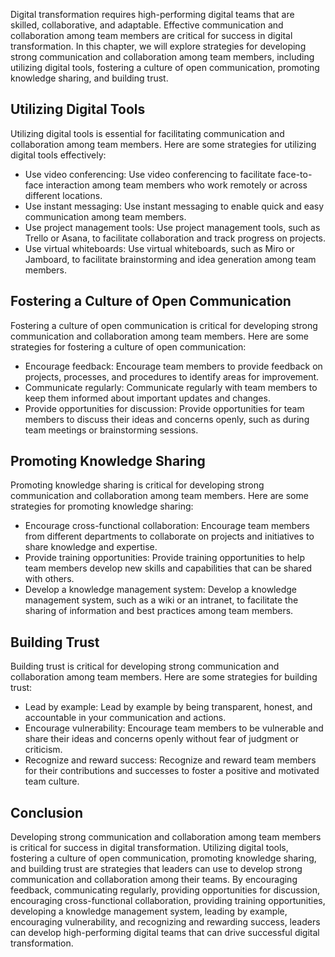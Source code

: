 
Digital transformation requires high-performing digital teams that are skilled, collaborative, and adaptable. Effective communication and collaboration among team members are critical for success in digital transformation. In this chapter, we will explore strategies for developing strong communication and collaboration among team members, including utilizing digital tools, fostering a culture of open communication, promoting knowledge sharing, and building trust.

Utilizing Digital Tools
-----------------------

Utilizing digital tools is essential for facilitating communication and collaboration among team members. Here are some strategies for utilizing digital tools effectively:

* Use video conferencing: Use video conferencing to facilitate face-to-face interaction among team members who work remotely or across different locations.
* Use instant messaging: Use instant messaging to enable quick and easy communication among team members.
* Use project management tools: Use project management tools, such as Trello or Asana, to facilitate collaboration and track progress on projects.
* Use virtual whiteboards: Use virtual whiteboards, such as Miro or Jamboard, to facilitate brainstorming and idea generation among team members.

Fostering a Culture of Open Communication
-----------------------------------------

Fostering a culture of open communication is critical for developing strong communication and collaboration among team members. Here are some strategies for fostering a culture of open communication:

* Encourage feedback: Encourage team members to provide feedback on projects, processes, and procedures to identify areas for improvement.
* Communicate regularly: Communicate regularly with team members to keep them informed about important updates and changes.
* Provide opportunities for discussion: Provide opportunities for team members to discuss their ideas and concerns openly, such as during team meetings or brainstorming sessions.

Promoting Knowledge Sharing
---------------------------

Promoting knowledge sharing is critical for developing strong communication and collaboration among team members. Here are some strategies for promoting knowledge sharing:

* Encourage cross-functional collaboration: Encourage team members from different departments to collaborate on projects and initiatives to share knowledge and expertise.
* Provide training opportunities: Provide training opportunities to help team members develop new skills and capabilities that can be shared with others.
* Develop a knowledge management system: Develop a knowledge management system, such as a wiki or an intranet, to facilitate the sharing of information and best practices among team members.

Building Trust
--------------

Building trust is critical for developing strong communication and collaboration among team members. Here are some strategies for building trust:

* Lead by example: Lead by example by being transparent, honest, and accountable in your communication and actions.
* Encourage vulnerability: Encourage team members to be vulnerable and share their ideas and concerns openly without fear of judgment or criticism.
* Recognize and reward success: Recognize and reward team members for their contributions and successes to foster a positive and motivated team culture.

Conclusion
----------

Developing strong communication and collaboration among team members is critical for success in digital transformation. Utilizing digital tools, fostering a culture of open communication, promoting knowledge sharing, and building trust are strategies that leaders can use to develop strong communication and collaboration among their teams. By encouraging feedback, communicating regularly, providing opportunities for discussion, encouraging cross-functional collaboration, providing training opportunities, developing a knowledge management system, leading by example, encouraging vulnerability, and recognizing and rewarding success, leaders can develop high-performing digital teams that can drive successful digital transformation.

